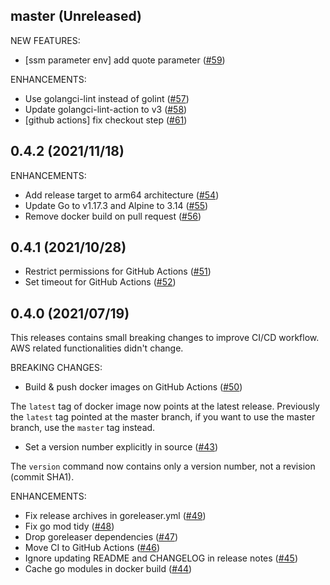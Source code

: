 ## master (Unreleased)

NEW FEATURES:

* [ssm parameter env] add quote parameter ([#59](https://github.com/minamijoyo/myaws/pull/59))

ENHANCEMENTS:

* Use golangci-lint instead of golint ([#57](https://github.com/minamijoyo/myaws/pull/57))
* Update golangci-lint-action to v3 ([#58](https://github.com/minamijoyo/myaws/pull/60))
* [github actions] fix checkout step ([#61](https://github.com/minamijoyo/myaws/pull/61))

## 0.4.2 (2021/11/18)

ENHANCEMENTS:

* Add release target to arm64 architecture ([#54](https://github.com/minamijoyo/myaws/pull/54))
* Update Go to v1.17.3 and Alpine to 3.14 ([#55](https://github.com/minamijoyo/myaws/pull/55))
* Remove docker build on pull request ([#56](https://github.com/minamijoyo/myaws/pull/56))

## 0.4.1 (2021/10/28)

* Restrict permissions for GitHub Actions ([#51](https://github.com/minamijoyo/myaws/pull/51))
* Set timeout for GitHub Actions ([#52](https://github.com/minamijoyo/myaws/pull/52))

## 0.4.0 (2021/07/19)

This releases contains small breaking changes to improve CI/CD workflow. AWS related functionalities didn't change.

BREAKING CHANGES:

* Build & push docker images on GitHub Actions ([#50](https://github.com/minamijoyo/myaws/pull/50))

The `latest` tag of docker image now points at the latest release. Previously the `latest` tag pointed at the master branch, if you want to use the master branch, use the `master` tag instead.

* Set a version number explicitly in source ([#43](https://github.com/minamijoyo/myaws/pull/43))

The `version` command now contains only a version number, not a revision (commit SHA1).

ENHANCEMENTS:

* Fix release archives in goreleaser.yml ([#49](https://github.com/minamijoyo/myaws/pull/49))
* Fix go mod tidy ([#48](https://github.com/minamijoyo/myaws/pull/48))
* Drop goreleaser dependencies ([#47](https://github.com/minamijoyo/myaws/pull/47))
* Move CI to GitHub Actions ([#46](https://github.com/minamijoyo/myaws/pull/46))
* Ignore updating README and CHANGELOG in release notes ([#45](https://github.com/minamijoyo/myaws/pull/45))
* Cache go modules in docker build ([#44](https://github.com/minamijoyo/myaws/pull/44))

